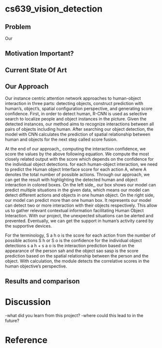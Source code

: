 # cs639_vision_detection

## Problem
Our 

## Motivation Important?

## Current State Of Art

## Our Approach 
Our  instance centric attention network approaches to human-object interaction in three parts: detecting objects, construct prediction with human’s, object’s, spatial configuration perspective, and generating score confidence.
First, in order to detect human, R-CNN is used as selective search to localize people and object instances in the picture. Given the detected instances, our method aims to recognize interactions between all pairs of objects including human.
After searching our object detection, the model with CNN calculates the prediction of spatial relationship between human and objects for the next step called score fusion.

At the end of our approach,, computing the interaction confidence, we score the values by the above following equation. We compute the most closely related output with the score which depends on the confidence for the individual object detections. for each human-object interaction, we need to predict the Human object Interface score for each action A, where A denotes the total number of possible actions.
Through our approach, we can get the result with highlighting the detected human and object interaction in colored boxes.
On the left side,, our box shows our model can predict multiple situations in the given data, which means our model can detect different actions and objects in one human object.
On the right side, our model can predict more than one human box.
It represents our model can detect two or more interaction with their objects respectively.
This allow us to gather relevant contextual information facilitating Human Object Interaction.
With our project, the unexpected situations can be alerted and prevented.
Eventually, we can get the support in human’s activity cared by the supportive devices. 

For the terminology,
S a h o is the score for each action from the number of possible actions
S h or S o is the confidence for the individual object detections
s a h + s a o is the interaction prediction based on the appearance of the person sah and the object sao
sasp is  the score prediction based on the spatial relationship between the person and the object.
With calculation, the module detects the correlative scores in the human objective’s perspective.

## Results and comparison

# Discussion 
-what did you learn from this project?
-where could this lead to in the future? 




# Reference

